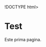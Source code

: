!DOCTYPE html>
<html lang="ro">
<title>HTML Tutorial</title>
<body>

<h1>Test</h1>
<p>Este prima pagina.</p>

</body>
</html>
